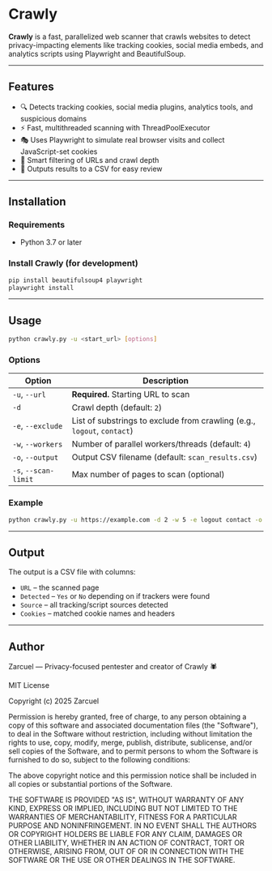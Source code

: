 # Crawly

**Crawly** is a fast, parallelized web scanner that crawls websites to detect privacy-impacting elements like tracking cookies, social media embeds, and analytics scripts using Playwright and BeautifulSoup.

---

## Features

* 🔍 Detects tracking cookies, social media plugins, analytics tools, and suspicious domains
* ⚡ Fast, multithreaded scanning with ThreadPoolExecutor
* 🎭 Uses Playwright to simulate real browser visits and collect JavaScript-set cookies
* 🧠 Smart filtering of URLs and crawl depth
* 📄 Outputs results to a CSV for easy review

---

## Installation

### Requirements

* Python 3.7 or later

### Install Crawly (for development)

```bash
pip install beautifulsoup4 playwright
playwright install
```

---

## Usage

```bash
python crawly.py -u <start_url> [options]
```

### Options

| Option               | Description                                                             |
| -------------------- | ----------------------------------------------------------------------- |
| `-u`, `--url`        | **Required.** Starting URL to scan                                      |
| `-d`                 | Crawl depth (default: `2`)                                              |
| `-e`, `--exclude`    | List of substrings to exclude from crawling (e.g., `logout`, `contact`) |
| `-w`, `--workers`    | Number of parallel workers/threads (default: `4`)                       |
| `-o`, `--output`     | Output CSV filename (default: `scan_results.csv`)                       |
| `-s`, `--scan-limit` | Max number of pages to scan (optional)                                  |

### Example

```bash
python crawly.py -u https://example.com -d 2 -w 5 -e logout contact -o report.csv
```

---

## Output

The output is a CSV file with columns:

* `URL` – the scanned page
* `Detected` – `Yes` or `No` depending on if trackers were found
* `Source` – all tracking/script sources detected
* `Cookies` – matched cookie names and headers

---



## Author

Zarcuel — Privacy-focused pentester and creator of Crawly 🕷️

MIT License

Copyright (c) 2025 Zarcuel

Permission is hereby granted, free of charge, to any person obtaining a copy
of this software and associated documentation files (the "Software"), to deal
in the Software without restriction, including without limitation the rights
to use, copy, modify, merge, publish, distribute, sublicense, and/or sell
copies of the Software, and to permit persons to whom the Software is
furnished to do so, subject to the following conditions:

The above copyright notice and this permission notice shall be included in all
copies or substantial portions of the Software.

THE SOFTWARE IS PROVIDED "AS IS", WITHOUT WARRANTY OF ANY KIND, EXPRESS OR
IMPLIED, INCLUDING BUT NOT LIMITED TO THE WARRANTIES OF MERCHANTABILITY,
FITNESS FOR A PARTICULAR PURPOSE AND NONINFRINGEMENT. IN NO EVENT SHALL THE
AUTHORS OR COPYRIGHT HOLDERS BE LIABLE FOR ANY CLAIM, DAMAGES OR OTHER
LIABILITY, WHETHER IN AN ACTION OF CONTRACT, TORT OR OTHERWISE, ARISING FROM,
OUT OF OR IN CONNECTION WITH THE SOFTWARE OR THE USE OR OTHER DEALINGS IN THE
SOFTWARE.

